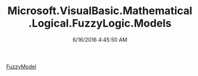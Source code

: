 ﻿---
title: Microsoft.VisualBasic.Mathematical.Logical.FuzzyLogic.Models
date: 6/16/2016 4:45:50 AM
---

[FuzzyModel](T-Microsoft.VisualBasic.Mathematical.Logical.FuzzyLogic.Models.FuzzyModel.html)
